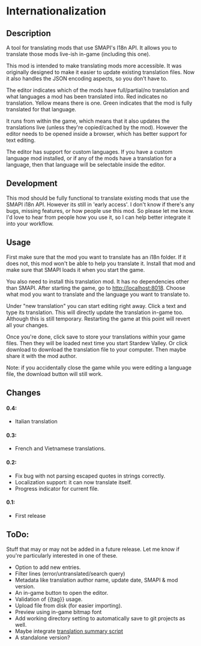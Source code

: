 # Internationalization

## Description
A tool for translating mods that use SMAPI's I18n API. It allows you to translate 
those mods live-ish in-game (including this one).

This mod is intended to make translating mods more accessible. It was originally 
designed to make it easier to update existing translation files. 
Now it also handles the JSON encoding aspects, so you don't have to. 

The editor indicates which of the mods have full/partial/no translation and what 
languages a mod has been translated into. Red indicates no translation. Yellow 
means there is one. Green indicates that the mod is fully translated for that 
language.

It runs from within the game, which means that it also updates the translations 
live (unless they're copied/cached by the mod). 
However the editor needs to be opened inside a browser, which has better support 
for text editing.

The editor has support for custom languages. If you have a custom language mod
installed, or if any of the mods have a translation for a language, then that
language will be selectable inside the editor.

## Development
This mod should be fully functional to translate existing mods that use the 
SMAPI i18n API. However its still in 'early access'. I don't know if there's any
bugs, missing features, or how people use this mod. So please let me know. I'd
love to hear from people how you use it, so I can help better integrate it into
your workflow.

## Usage
First make sure that the mod you want to translate has an i18n folder. If it does
not, this mod won't be able to help you translate it. Install that mod and make
sure that SMAPI loads it when you start the game.

You also need to install this translation mod. It has no dependencies other than 
SMAPI. After starting the game, go to [http://localhost:8018](http://localhost:8018). 
Choose what mod you want to translate and the language you want to translate to.

Under "new translation" you can start editing right away. Click a text and type 
its translation. This will directly update the translation in-game too. Although
this is still temporary. Restarting the game at this point will revert all your 
changes.

Once you're done, click save to store your translations within your game files. 
Then they will be loaded next time you start Stardew Valley. Or click download 
to download the translation file to your computer. Then maybe share it with the 
mod author.

Note: if you accidentally close the game while you were editing a language file,
the download button will still work.

## Changes
#### 0.4:
* Italian translation

#### 0.3:
* French and Vietnamese translations.

#### 0.2:
* Fix bug with not parsing escaped quotes in strings correctly.
* Localization support: it can now translate itself.
* Progress indicator for current file.

#### 0.1:
* First release

## ToDo:
Stuff that may or may not be added in a future release. Let me know if you're 
particularly interested in one of these.

* Option to add new entries.
* Filter lines (error/untranslated/search query)
* Metadata like translation author name, update date, SMAPI & mod version.
* An in-game button to open the editor.
* Validation of {{tag}} usage.
* Upload file from disk (for easier importing).
* Preview using in-game bitmap font
* Add working directory setting to automatically save to git projects as well.
* Maybe integrate [translation summary script](https://github.com/Pathoschild/StardewScripts/blob/main/create-translation-summary/create%20translation%20summary.linq)
* A standalone version?
